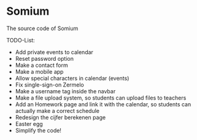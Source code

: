 # Somium
The source code of Somium


TODO-List:
* Add private events to calendar
* Reset password option
* Make a contact form
* Make a mobile app
* Allow special characters in calendar (events)
* Fix single-sign-on Zermelo
* Make a username tag inside the navbar
* Make a file upload system, so students can upload files to teachers
* Add an Homework page and link it with the calendar, so students can actually make a correct schedule
* Redesign the cijfer berekenen page
* Easter egg
* Simplify the code!
